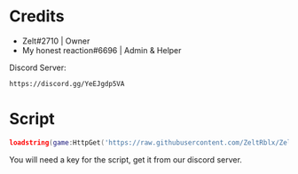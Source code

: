 # Credits
   
- Zelt#2710 | Owner
- My honest reaction#6696 | Admin & Helper

Discord Server:
```
https://discord.gg/YeEJgdp5VA
```

# Script

```lua
loadstring(game:HttpGet('https://raw.githubusercontent.com/ZeltRblx/ZeltHub/main/MainLoader.lua'))()
```

You will need a key for the script, get it from our discord server.
